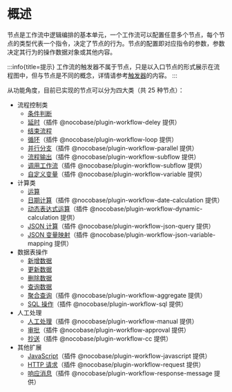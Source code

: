 # 概述

节点是工作流中逻辑编排的基本单元，一个工作流可以配置任意多个节点，每个节点的类型代表一个指令，决定了节点的行为。节点的配置即对应指令的参数，参数决定其行为的操作数据对象或其他内容。

:::info{title=提示}
工作流的触发器不属于节点，只是以入口节点的形式展示在流程图中，但与节点是不同的概念，详情请参考[触发器](../triggers/index.md)的内容。
:::

从功能角度，目前已实现的节点可以分为四大类（共 25 种节点）：

- 流程控制类
  - [条件判断](./condition.md)
  - [延时](./delay.md)（插件 @nocobase/plugin-workflow-deley 提供）
  - [结束流程](./end.md)
  - [循环](./loop.md)（插件 @nocobase/plugin-workflow-loop 提供）
  - [并行分支](./parallel.md)（插件 @nocobase/plugin-workflow-parallel 提供）
  - [流程输出](./output.md)（插件 @nocobase/plugin-workflow-subflow 提供）
  - [调用工作流](./subflow.md)（插件 @nocobase/plugin-workflow-subflow 提供）
  - [自定义变量](./variable.md)（插件 @nocobase/plugin-workflow-variable 提供）
- 计算类
  - [运算](./calculation.md)
  - [日期计算](./date-calculation.md)（插件 @nocobase/plugin-workflow-date-calculation 提供）
  - [动态表达式运算](./dynamic-calculation.md)（插件 @nocobase/plugin-workflow-dynamic-calculation 提供）
  - [JSON 计算](./json-query.md)（插件 @nocobase/plugin-workflow-json-query 提供）
  - [JSON 变量映射](./json-variable-mapping.md)（插件 @nocobase/plugin-workflow-json-variable-mapping 提供）
- 数据表操作
  - [新增数据](./create.md)
  - [更新数据](./update.md)
  - [删除数据](./destroy.md)
  - [查询数据](./query.md)
  - [聚合查询](./aggregate.md)（插件 @nocobase/plugin-workflow-aggregate 提供）
  - [SQL 操作](./sql.md)（插件 @nocobase/plugin-workflow-sql 提供）
- 人工处理
  - [人工处理](./manual.md)（插件 @nocobase/plugin-workflow-manual 提供）
  - [审批](./approval.md)（插件 @nocobase/plugin-workflow-approval 提供）
  - [抄送](./cc.md)（插件 @nocobase/plugin-workflow-cc 提供）
- 其他扩展
  - [JavaScript](./javascript.md)（插件 @nocobase/plugin-workflow-javascript 提供）
  <!-- - [邮件发送](./mailer.md)（插件 @nocobase/plugin-workflow-mailer 提供） -->
  <!-- - [通知](./notification.md)（插件 @nocobase/plugin-workflow-notification 提供） -->
  - [HTTP 请求](./request.md)（插件 @nocobase/plugin-workflow-request 提供）
  - [响应消息](./response-message.md)（插件 @nocobase/plugin-workflow-response-message 提供）
